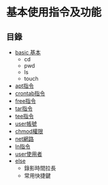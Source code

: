# 基本使用指令及功能

## 目錄
- [basic 基本](https://github.com/samchentw/linux-note/blob/master/basic/basic.md)
    - cd
    - pwd
    - ls
    - touch
- [apt指令](https://github.com/samchentw/linux-note/blob/master/basic/apt.md)
- [crontab指令](https://github.com/samchentw/linux-note/blob/master/basic/crontab.md)
- [free指令](https://github.com/samchentw/linux-note/blob/master/basic/free.md)
- [tar指令](https://github.com/samchentw/linux-note/blob/master/basic/tar.md)
- [tee指令](https://github.com/samchentw/linux-note/blob/master/basic/tee.md)
- [user帳號](https://github.com/samchentw/linux-note/blob/master/basic/user.md)
- [chmod權限](https://github.com/samchentw/linux-note/blob/master/basic/chmod.md)
- [net網路](https://github.com/samchentw/linux-note/blob/master/basic/net.md)
- [ln指令](https://github.com/samchentw/linux-note/blob/master/basic/ln.md)
- [user使用者](https://github.com/samchentw/linux-note/blob/master/basic/user.md)
- [else](https://github.com/samchentw/linux-note/blob/master/basic/else.md)
    - 錄影時間拉長
    - 常用快捷鍵


